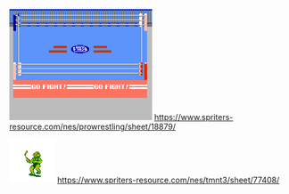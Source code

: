 ![./pro-wrestling-stage.png](./pro-wrestling-stage.png)
https://www.spriters-resource.com/nes/prowrestling/sheet/18879/


![./tmnt.gif](./tmnt.gif)
https://www.spriters-resource.com/nes/tmnt3/sheet/77408/